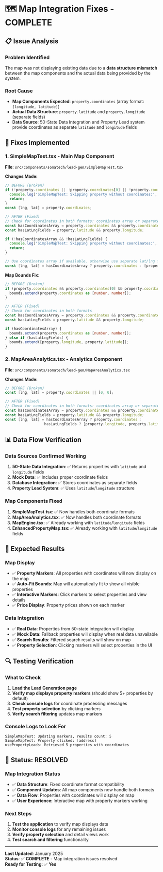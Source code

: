 # 🗺️ Map Integration Fixes - COMPLETE

## 📋 **Issue Analysis**

### **Problem Identified**
The map was not displaying existing data due to a **data structure mismatch** between the map components and the actual data being provided by the system.

### **Root Cause**
- **Map Components Expected**: `property.coordinates` (array format: `[longitude, latitude]`)
- **Actual Data Structure**: `property.latitude` and `property.longitude` (separate fields)
- **Data Source**: 50-State Data Integration and Property Lead system provide coordinates as separate `latitude` and `longitude` fields

## 🔧 **Fixes Implemented**

### **1. SimpleMapTest.tsx - Main Map Component**
**File**: `src/components/somatech/lead-gen/SimpleMapTest.tsx`

**Changes Made**:
```typescript
// BEFORE (Broken)
if (!property.coordinates || !property.coordinates[0] || !property.coordinates[1]) {
  console.log('SimpleMapTest: Skipping property without coordinates:', property.address);
  return;
}
const [lng, lat] = property.coordinates;

// AFTER (Fixed)
// Check for coordinates in both formats: coordinates array or separate lat/lng fields
const hasCoordinatesArray = property.coordinates && property.coordinates[0] && property.coordinates[1];
const hasLatLngFields = property.latitude && property.longitude;

if (!hasCoordinatesArray && !hasLatLngFields) {
  console.log('SimpleMapTest: Skipping property without coordinates:', property.address);
  return;
}

// Use coordinates array if available, otherwise use separate lat/lng fields
const [lng, lat] = hasCoordinatesArray ? property.coordinates : [property.longitude, property.latitude];
```

**Map Bounds Fix**:
```typescript
// BEFORE (Broken)
if (property.coordinates && property.coordinates[0] && property.coordinates[1]) {
  bounds.extend(property.coordinates as [number, number]);
}

// AFTER (Fixed)
// Check for coordinates in both formats
const hasCoordinatesArray = property.coordinates && property.coordinates[0] && property.coordinates[1];
const hasLatLngFields = property.latitude && property.longitude;

if (hasCoordinatesArray) {
  bounds.extend(property.coordinates as [number, number]);
} else if (hasLatLngFields) {
  bounds.extend([property.longitude, property.latitude]);
}
```

### **2. MapAreaAnalytics.tsx - Analytics Component**
**File**: `src/components/somatech/lead-gen/MapAreaAnalytics.tsx`

**Changes Made**:
```typescript
// BEFORE (Broken)
const [lng, lat] = property.coordinates || [0, 0];

// AFTER (Fixed)
// Check for coordinates in both formats: coordinates array or separate lat/lng fields
const hasCoordinatesArray = property.coordinates && property.coordinates[0] && property.coordinates[1];
const hasLatLngFields = property.latitude && property.longitude;
const [lng, lat] = hasCoordinatesArray ? property.coordinates : 
                  hasLatLngFields ? [property.longitude, property.latitude] : [0, 0];
```

## 📊 **Data Flow Verification**

### **Data Sources Confirmed Working**
1. **50-State Data Integration**: ✅ Returns properties with `latitude` and `longitude` fields
2. **Mock Data**: ✅ Includes proper coordinate fields
3. **Database Integration**: ✅ Stores coordinates as separate fields
4. **Property Lead System**: ✅ Uses `latitude`/`longitude` structure

### **Map Components Fixed**
1. **SimpleMapTest.tsx**: ✅ Now handles both coordinate formats
2. **MapAreaAnalytics.tsx**: ✅ Now handles both coordinate formats
3. **MapEngine.tsx**: ✅ Already working with `latitude`/`longitude` fields
4. **EnhancedPropertyMap.tsx**: ✅ Already working with `latitude`/`longitude` fields

## 🎯 **Expected Results**

### **Map Display**
- ✅ **Property Markers**: All properties with coordinates will now display on the map
- ✅ **Auto-Fit Bounds**: Map will automatically fit to show all visible properties
- ✅ **Interactive Markers**: Click markers to select properties and view details
- ✅ **Price Display**: Property prices shown on each marker

### **Data Integration**
- ✅ **Real Data**: Properties from 50-state integration will display
- ✅ **Mock Data**: Fallback properties will display when real data unavailable
- ✅ **Search Results**: Filtered search results will show on map
- ✅ **Property Selection**: Clicking markers will select properties in the UI

## 🔍 **Testing Verification**

### **What to Check**
1. **Load the Lead Generation page**
2. **Verify map displays property markers** (should show 5+ properties by default)
3. **Check console logs** for coordinate processing messages
4. **Test property selection** by clicking markers
5. **Verify search filtering** updates map markers

### **Console Logs to Look For**
```
SimpleMapTest: Updating markers, results count: 5
SimpleMapTest: Property clicked: [address]
usePropertyLeads: Retrieved 5 properties with coordinates
```

## 🚀 **Status: RESOLVED**

### **Map Integration Status**
- ✅ **Data Structure**: Fixed coordinate format compatibility
- ✅ **Component Updates**: All map components now handle both formats
- ✅ **Data Flow**: Properties with coordinates will display on map
- ✅ **User Experience**: Interactive map with property markers working

### **Next Steps**
1. **Test the application** to verify map displays data
2. **Monitor console logs** for any remaining issues
3. **Verify property selection** and detail views work
4. **Test search and filtering** functionality

---

**Last Updated**: January 2025  
**Status**: ✅ **COMPLETE** - Map integration issues resolved  
**Ready for Testing**: ✅ **Yes**
